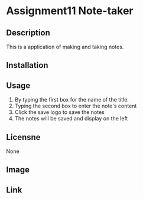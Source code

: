 # Assignment11 Note-taker

## Description
This is a application of making and taking notes.

## Installation

## Usage
1. By typing the first box for the name of the title. 
2. Typing the second box to enter the note's content
3. Click the save logo to save the notes
4. The notes will be saved and display on the left

## Licensne
None

## Image

## Link
